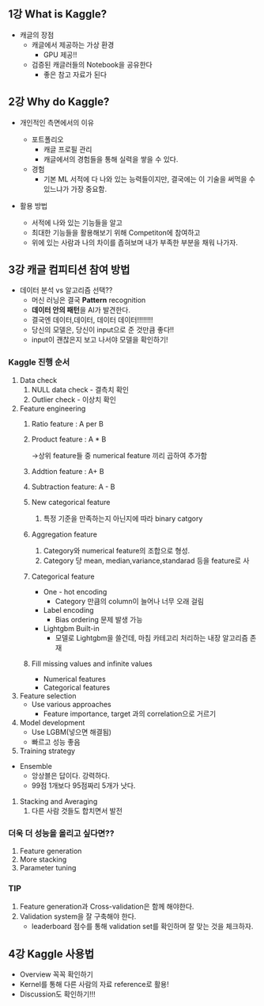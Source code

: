 ## 1강 What is Kaggle?


- 캐글의 장점
    - 캐글에서 제공하는 가상 환경
        - GPU 제공!!
    - 검증된 캐글러들의 Notebook을 공유한다
        - 좋은 참고 자료가 된다

## 2강 Why do Kaggle?


- 개인적인 측면에서의 이유
    - 포트폴리오
        - 캐글 프로필 관리
        - 캐글에서의 경험들을 통해 실력을 쌓을 수 있다.
    - 경험
        - 기본 ML 서적에 다 나와 있는 능력들이지만, 결국에는 이 기술을 써먹을 수 있느냐가 가장 중요함.
    
- 활용 방법
    - 서적에 나와 있는 기능들을 알고
    - 최대한 기능들을 활용해보기 위해 Competiton에 참여하고
    - 위에 있는 사람과 나의 차이를 좁혀보며 내가 부족한 부분을 채워 나가자.
    

## 3강 캐글 컴피티션 참여 방법


- 데이터 분석 vs 알고리즘 선택??
    - 머신 러닝은 결국 **Pattern** recognition
    - **데이터 안의 패턴**을 AI가 발견한다.
    - 결국엔 데이터,데이터, 데이터 데이터!!!!!!!!
    - 당신의 모델은, 당신이 input으로 준 것만큼 좋다!!
    - input이 괜찮은지 보고 나서야 모델을 확인하기!

### Kaggle 진행 순서

1. Data check
    1. NULL data check - 결측치 확인
    2. Outlier check - 이상치 확인
2. Feature engineering
    1. Ratio feature : A per B
    2. Product feature : A * B
        
        →상위 feature들 중 numerical feature 끼리 곱하여 추가함
        
    3. Addtion feature : A+ B
    4. Subtraction feature: A - B
    5. New categorical feature
        1. 특정 기준을 만족하는지 아닌지에 따라 binary catgory
    6. Aggregation feature
        1. Category와 numerical feature의 조합으로 형성.
        2. Category 당 mean, median,variance,standarad 등을 feature로 사
    7. Categorical feature
        - One - hot encoding
            - Category 만큼의 column이 늘어나 너무 오래 걸림
        - Label encoding
            - Bias ordering 문제 발생 가능
        - Lightgbm Built-in
            - 모델로 Lightgbm을 쓸건데, 마침 카테고리 처리하는 내장 알고리즘 존재
    8. Fill missing values and infinite values
        - Numerical features
        - Categorical features
3. Feature selection
    - Use various approaches
        - Feature importance, target 과의 correlation으로 거르기
4. Model development
    - Use LGBM(넣으면 해결됨)
    - 빠르고 성능 좋음
5. Training strategy
- Ensemble
    - 앙상블은 답이다. 강력하다.
    - 99점 1개보다 95점짜리 5개가 낫다.
1. Stacking and Averaging
    1. 다른 사람 것들도 합치면서 발전

### 더욱 더 성능을 올리고 싶다면??

1. Feature generation
2. More stacking
3. Parameter tuning

### TIP

1. Feature generation과 Cross-validation은 함께 해야한다.
2. Validation system을 잘 구축해야 한다.
    - leaderboard 점수를 통해 validation set를 확인하며 잘 맞는 것을 체크하자.

## 4강 Kaggle 사용법


- Overview 꼭꼭 확인하기
- Kernel를 통해 다른 사람의 자료 reference로 활용!
- Discussion도 확인하기!!!
